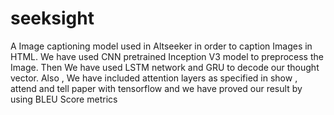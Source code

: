 # seeksight
A Image captioning model used in Altseeker in order to caption Images in HTML. We have used CNN pretrained Inception V3 model to preprocess the Image. Then We have used LSTM network and GRU to decode our thought vector. Also , We have included attention layers as specified in show , attend and tell paper with tensorflow and we have proved our result by using BLEU Score metrics
